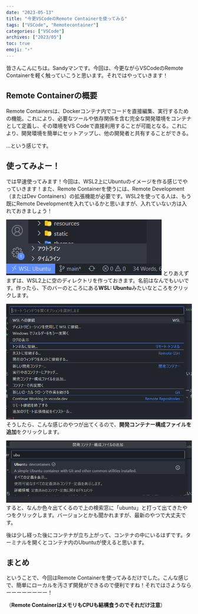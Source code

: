 ```yaml
---
date: "2023-05-13"
title: "今更VSCodeのRemote Containerを使ってみる"
tags: ["VSCode", "Remotecontainer"]
categories: ["VSCode"]
archives: ["2023/05"]
toc: true
emoji: "⚡"
---
```


皆さんこんにちは。Sandyマンです。今回は、今更ながらVSCodeのRemote Containerを軽く触っていこうと思います。それではやっていきます！

## Remote Containerの概要
Remote Containersは、Dockerコンテナ内でコードを直接編集、実行するための機能。これにより、必要なツールや依存関係を含む完全な開発環境をコンテナとして定義し、その環境をVS Codeで直接利用することが可能となる。これにより、開発環境を簡単にセットアップし、他の開発者と共有することができる。

...という感じです。

## 使ってみよー！
では早速使ってみます！今回は、WSL2上にUbuntuのイメージを作る感じでやっていきます！また、Remote Containerを使うには、Remote Development（またはDev Containers）の拡張機能が必要です。WSL2を使ってる人は、もう既にRemote Developmentを入れているかと思いますが、入れていない方は入れておきましょう！

![](vscode_001.png)
とりあえずまずは、WSL2上に空のディレクトリを作っておきます。名前はなんでもいいです。作ったら、下のバーのところにある**WSL: Ubuntu**みたいなところをクリックします。

![](vscode_002.png)
そうしたら、こんな感じのやつが出てくるので、**開発コンテナー構成ファイルを追加**をクリックします。

![](vscode_003.png)
すると、なんか色々出てくるので上の検索窓に「ubuntu」と打って出てきたやつをクリックします。バージョンとかも聞かれますが、最新のやつで大丈夫です。

後は少し経った後にコンテナが立ち上がって、コンテナの中にいるはずです。ターミナルを開くとコンテナ内のUbuntuが使えると思います。

## まとめ
ということで、今回はRemote Containerを使ってみるだけでした。こんな感じで、簡単にローカルを汚さず開発ができるので便利ですね！それではさようならーーーーーーーー！

（**Remote ContainerはメモリもCPUも結構食うのでそれだけ注意**）